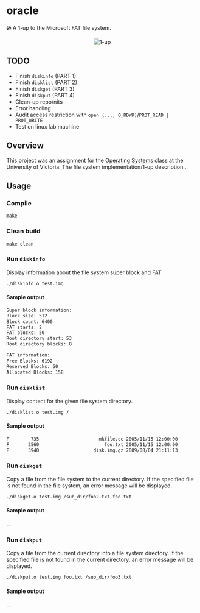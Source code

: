 # oracle
:cd: A 1-up to the Microsoft FAT file system.<br />
<p align="center">
  <img alt="1-up" src="https://user-images.githubusercontent.com/16131737/37385328-c42681cc-2710-11e8-8213-13ce1aa3aafd.gif" />
</p>

## TODO
+ Finish `diskinfo` (PART 1)
+ Finish `disklist` (PART 2)
+ Finish `diskget` (PART 3)
+ Finish `diskput` (PART 4)
+ Clean-up repo/nits
+ Error handling
+ Audit access restriction with `open (..., O_RDWR)`/`PROT_READ | PROT_WRITE`
+ Test on linux lab machine

## Overview
This project was an assignment for the [Operating Systems](https://github.com/williamgrosset/oracle/blob/master/csc360_p3.pdf) class at the University of Victoria. The file system implementation/1-up description...

## Usage
### Compile
```
make
```

### Clean build
```
make clean
```

### Run `diskinfo`
Display information about the file system super block and FAT.
```bash
./diskinfo.o test.img
```

#### Sample output
```bash
Super block information:
Block size: 512
Block count: 6400
FAT starts: 2
FAT blocks: 50
Root directory start: 53
Root directory blocks: 8

FAT information:
Free Blocks: 6192
Reserved Blocks: 50
Allocated Blocks: 158
```

### Run `disklist`
Display content for the given file system directory.
```bash
./disklist.o test.img /
```
#### Sample output
```bash
F        735                      mkfile.cc 2005/11/15 12:00:00
F       2560                        foo.txt 2005/11/15 12:00:00
F       3940                    disk.img.gz 2009/08/04 21:11:13
```

### Run `diskget`
Copy a file from the file system to the current directory. If the specified file is not found in the file system, an error message will be displayed.
```bash
./diskget.o test.img /sub_dir/foo2.txt foo.txt 
```

#### Sample output
...

### Run `diskput`
Copy a file from the current directory into a file system directory. If the specified file is not found in the current directory, an error message will be displayed.
```bash
./diskput.o test.img foo.txt /sub_dir/foo3.txt 
```

#### Sample output
...
